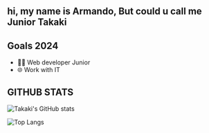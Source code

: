## hi, my name is Armando, But could u call me Junior Takaki

## Goals 2024

- 👨‍💻 Web developer Junior
- 🌐 Work with IT

## GITHUB STATS

![Takaki's GitHub stats](https://github-readme-stats.vercel.app/api?username=JuniorTakaki&theme=midnight-purple&show_icons=true)

![Top Langs](https://github-readme-stats.vercel.app/api/top-langs/?username=JuniorTakaki&exclude_repo=cem_clipnet&layout=compact&theme=midnight-purple)





